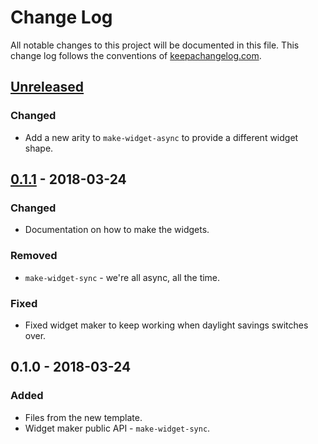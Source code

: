# Change Log
All notable changes to this project will be documented in this file. This change log follows the conventions of [keepachangelog.com](http://keepachangelog.com/).

## [Unreleased]
### Changed
- Add a new arity to `make-widget-async` to provide a different widget shape.

## [0.1.1] - 2018-03-24
### Changed
- Documentation on how to make the widgets.

### Removed
- `make-widget-sync` - we're all async, all the time.

### Fixed
- Fixed widget maker to keep working when daylight savings switches over.

## 0.1.0 - 2018-03-24
### Added
- Files from the new template.
- Widget maker public API - `make-widget-sync`.

[Unreleased]: https://github.com/your-name/pca-example/compare/0.1.1...HEAD
[0.1.1]: https://github.com/your-name/pca-example/compare/0.1.0...0.1.1
